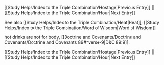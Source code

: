 [[Study Helps/Index to the Triple Combination/Hostage|Previous Entry]]  ||  [[Study Helps/Index to the Triple Combination/Hour|Next Entry]]

 See also [[Study Helps/Index to the Triple Combination/Heat|Heat]]; [[Study Helps/Index to the Triple Combination/Word of Wisdom|Word of Wisdom]]

 hot drinks are not for body, [[Doctrine and Covenants/Doctrine and Covenants/Doctrine and Covenants 89#^verse-9|D&C 89:9]].

[[Study Helps/Index to the Triple Combination/Hostage|Previous Entry]]  ||  [[Study Helps/Index to the Triple Combination/Hour|Next Entry]]